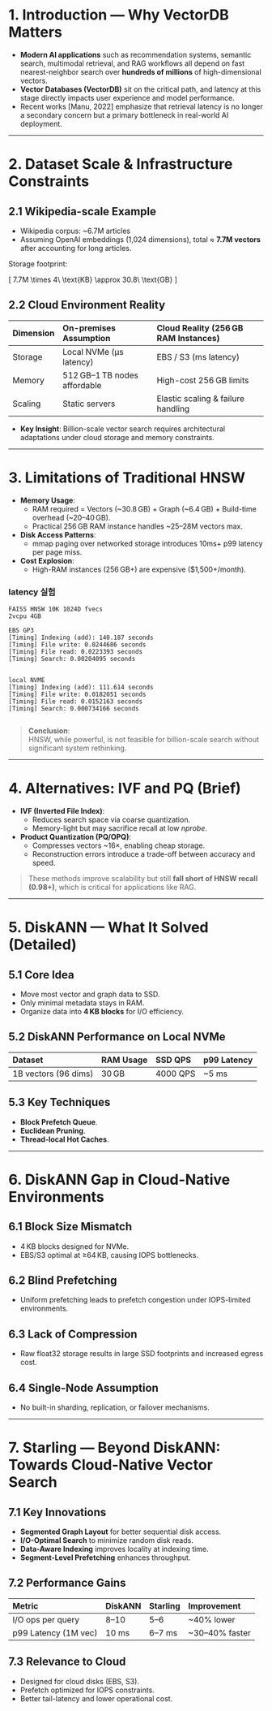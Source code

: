 

# 1. Introduction — Why VectorDB Matters

- **Modern AI applications** such as recommendation systems, semantic search, multimodal retrieval, and RAG workflows all depend on fast nearest-neighbor search over **hundreds of millions** of high-dimensional vectors.
- **Vector Databases (VectorDB)** sit on the critical path, and latency at this stage directly impacts user experience and model performance.
- Recent works [Manu, 2022] emphasize that retrieval latency is no longer a secondary concern but a primary bottleneck in real-world AI deployment.

---

# 2. Dataset Scale & Infrastructure Constraints

## 2.1 Wikipedia-scale Example
- Wikipedia corpus: ~6.7M articles
- Assuming OpenAI embeddings (1,024 dimensions), total ≈ **7.7M vectors** after accounting for long articles.

Storage footprint:

\[
7.7M \times 4\ \text{KB} \approx 30.8\ \text{GB}
\]

## 2.2 Cloud Environment Reality
| Dimension  | On-premises Assumption          | Cloud Reality (256 GB RAM Instances) |
| :--------- | :------------------------------ | :---------------------------------- |
| Storage    | Local NVMe (μs latency)          | EBS / S3 (ms latency)               |
| Memory     | 512 GB–1 TB nodes affordable     | High-cost 256 GB limits              |
| Scaling    | Static servers                   | Elastic scaling & failure handling  |
- **Key Insight**: Billion-scale vector search requires architectural adaptations under cloud storage and memory constraints.



---

# 3. Limitations of Traditional HNSW

- **Memory Usage**:
  - RAM required = Vectors (~30.8 GB) + Graph (~6.4 GB) + Build-time overhead (~20–40 GB).
  - Practical 256 GB RAM instance handles ~25–28M vectors max.
- **Disk Access Patterns**:
  - mmap paging over networked storage introduces 10ms+ p99 latency per page miss.
- **Cost Explosion**:
  - High-RAM instances (256 GB+) are expensive ($1,500+/month).

### latency 실험
```
FAISS HNSW 10K 1024D fvecs
2vcpu 4GB

EBS GP3
[Timing] Indexing (add): 140.187 seconds
[Timing] File write: 0.0244686 seconds
[Timing] File read: 0.0223393 seconds
[Timing] Search: 0.00204095 seconds


local NVME
[Timing] Indexing (add): 111.614 seconds
[Timing] File write: 0.0182051 seconds
[Timing] File read: 0.0152163 seconds
[Timing] Search: 0.000734166 seconds


```


> **Conclusion**:  
> HNSW, while powerful, is not feasible for billion-scale search without significant system rethinking.

---

# 4. Alternatives: IVF and PQ (Brief)

- **IVF (Inverted File Index)**:
  - Reduces search space via coarse quantization.
  - Memory-light but may sacrifice recall at low *nprobe*.
- **Product Quantization (PQ/OPQ)**:
  - Compresses vectors ~16×, enabling cheap storage.
  - Reconstruction errors introduce a trade-off between accuracy and speed.

> These methods improve scalability but still **fall short of HNSW recall (0.98+)**, which is critical for applications like RAG.

---

# 5. DiskANN — What It Solved (Detailed)

## 5.1 Core Idea
- Move most vector and graph data to SSD.
- Only minimal metadata stays in RAM.
- Organize data into **4 KB blocks** for I/O efficiency.

## 5.2 DiskANN Performance on Local NVMe

| Dataset | RAM Usage | SSD QPS  | p99 Latency |
| :------ | :-------- | :------ | :--------- |
| 1B vectors (96 dims) | 30 GB | 4000 QPS | ~5 ms |

## 5.3 Key Techniques
- **Block Prefetch Queue**.
- **Euclidean Pruning**.
- **Thread-local Hot Caches**.

---

# 6. DiskANN Gap in Cloud-Native Environments

## 6.1 Block Size Mismatch
- 4 KB blocks designed for NVMe.
- EBS/S3 optimal at ≥64 KB, causing IOPS bottlenecks.

## 6.2 Blind Prefetching
- Uniform prefetching leads to prefetch congestion under IOPS-limited environments.

## 6.3 Lack of Compression
- Raw float32 storage results in large SSD footprints and increased egress cost.

## 6.4 Single-Node Assumption
- No built-in sharding, replication, or failover mechanisms.

---

# 7. Starling — Beyond DiskANN: Towards Cloud-Native Vector Search

## 7.1 Key Innovations
- **Segmented Graph Layout** for better sequential disk access.
- **I/O-Optimal Search** to minimize random disk reads.
- **Data-Aware Indexing** improves locality at indexing time.
- **Segment-Level Prefetching** enhances throughput.

## 7.2 Performance Gains

| Metric              | DiskANN | Starling | Improvement |
| :------------------ | :------ | :------- | :---------- |
| I/O ops per query    | 8–10    | 5–6      | ~40% lower  |
| p99 Latency (1M vec) | 10 ms   | 6–7 ms   | ~30–40% faster |

## 7.3 Relevance to Cloud

- Designed for cloud disks (EBS, S3).
- Prefetch optimized for IOPS constraints.
- Better tail-latency and lower operational cost.